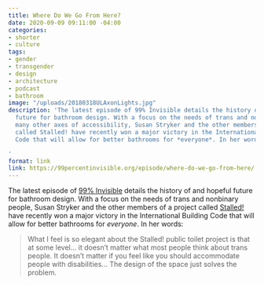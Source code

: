 ```yaml
---
title: Where Do We Go From Here?
date: 2020-09-09 09:11:00 -04:00
categories:
- shorter
- culture
tags:
- gender
- transgender
- design
- architecture
- podcast
- bathroom
image: "/uploads/20180318ULAxonLights.jpg"
description: 'The latest episode of 99% Invisible details the history of and hopeful
  future for bathroom design. With a focus on the needs of trans and nonbinary and
  many other axes of accessibility, Susan Stryker and the other members of a project
  called Stalled! have recently won a major victory in the International Building
  Code that will allow for better bathrooms for *everyone*. In her words:

'
format: link
link: https://99percentinvisible.org/episode/where-do-we-go-from-here/
---
```


The latest episode of [99% Invisible](https://99percentinvisible.org) details the history of and hopeful future for bathroom design. With a focus on the needs of trans and nonbinary people, Susan Stryker and the other members of a project called [Stalled!](https://www.stalled.online) have recently won a major victory in the International Building Code that will allow for better bathrooms for *everyone*. In her words:

> What I feel is so elegant about the Stalled! public toilet project is that at some level… it doesn’t matter what most people think about trans people. It doesn’t matter if you feel like you should accommodate people with disabilities… The design of the space just solves the problem.